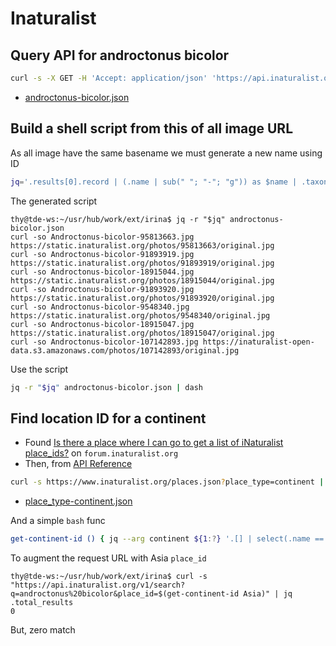 # Inaturalist

## Query API for androctonus bicolor

```bash
curl -s -X GET -H 'Accept: application/json' 'https://api.inaturalist.org/v1/search?q=androctonus%20bicolor' | jq > androctonus-bicolor.json
```

- [androctonus-bicolor.json](androctonus-bicolor.json)

## Build a shell script from this of all image URL

As all image have the same basename we must generate a new name using ID

```bash
jq='.results[0].record | (.name | sub(" "; "-"; "g")) as $name | .taxon_photos[].photo | "curl -so \($name)-\(.id).jpg \(.original_url)"'
```

The generated script

```console
thy@tde-ws:~/usr/hub/work/ext/irina$ jq -r "$jq" androctonus-bicolor.json
curl -so Androctonus-bicolor-95813663.jpg https://static.inaturalist.org/photos/95813663/original.jpg
curl -so Androctonus-bicolor-91893919.jpg https://static.inaturalist.org/photos/91893919/original.jpg
curl -so Androctonus-bicolor-18915044.jpg https://static.inaturalist.org/photos/18915044/original.jpg
curl -so Androctonus-bicolor-91893920.jpg https://static.inaturalist.org/photos/91893920/original.jpg
curl -so Androctonus-bicolor-9548340.jpg https://static.inaturalist.org/photos/9548340/original.jpg
curl -so Androctonus-bicolor-18915047.jpg https://static.inaturalist.org/photos/18915047/original.jpg
curl -so Androctonus-bicolor-107142893.jpg https://inaturalist-open-data.s3.amazonaws.com/photos/107142893/original.jpg
```

Use the script

```bash
jq -r "$jq" androctonus-bicolor.json | dash

```

## Find location ID for a continent

- Found [Is there a place where I can go to get a list of iNaturalist place_ids?][] on `forum.inaturalist.org`
- Then, from [API Reference][]

```bash
curl -s https://www.inaturalist.org/places.json?place_type=continent | jq > place_type-continent.json
```

- [place_type-continent.json](place_type-continent.json)

And a simple `bash` func

```bash
get-continent-id () { jq --arg continent ${1:?} '.[] | select(.name == $continent) | .id' place_type-continent.json; }
```

To augment the request URL with Asia `place_id`

```console
thy@tde-ws:~/usr/hub/work/ext/irina$ curl -s "https://api.inaturalist.org/v1/search?q=androctonus%20bicolor&place_id=$(get-continent-id Asia)" | jq .total_results
0
```

But, zero match

[Is there a place where I can go to get a list of iNaturalist place_ids?]:
    https://forum.inaturalist.org/t/is-there-a-place-where-i-can-go-to-get-a-list-of-inaturalist-place-ids/4016/3
    "forum.inaturalist.org"

[API Reference]:
    https://www.inaturalist.org/pages/api+reference#get-places
    "inaturalist.org"

[Local Variables:]::
[indent-tabs-mode: nil]::
[End:]::
